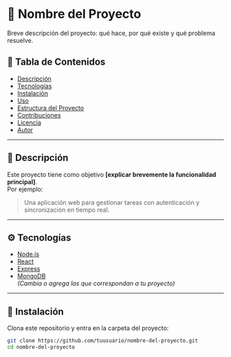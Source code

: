 # 🚀 Nombre del Proyecto

Breve descripción del proyecto: qué hace, por qué existe y qué problema resuelve.

## 🧩 Tabla de Contenidos
- [Descripción](#-descripción)
- [Tecnologías](#-tecnologías)
- [Instalación](#-instalación)
- [Uso](#-uso)
- [Estructura del Proyecto](#-estructura-del-proyecto)
- [Contribuciones](#-contribuciones)
- [Licencia](#-licencia)
- [Autor](#-autor)

---

## 📝 Descripción

Este proyecto tiene como objetivo **[explicar brevemente la funcionalidad principal]**.  
Por ejemplo:  
> Una aplicación web para gestionar tareas con autenticación y sincronización en tiempo real.

---

## ⚙️ Tecnologías

- [Node.js](https://nodejs.org/)  
- [React](https://react.dev/)  
- [Express](https://expressjs.com/)  
- [MongoDB](https://www.mongodb.com/)  
*(Cambia o agrega las que correspondan a tu proyecto)*

---

## 🧰 Instalación

Clona este repositorio y entra en la carpeta del proyecto:

```bash
git clone https://github.com/tuusuario/nombre-del-proyecto.git
cd nombre-del-proyecto
